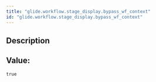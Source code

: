 ```yaml
---
title: "glide.workflow.stage_display.bypass_wf_context"
id: "glide.workflow.stage_display.bypass_wf_context"
---
```

## Description



## Value: 
```
true
```